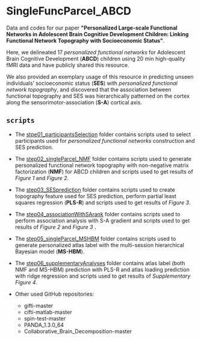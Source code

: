 # SingleFuncParcel_ABCD
Data and codes for our paper **"Personalized Large-scale Functional Networks in Adolescent Brain Cognitive Development Children: Linking Functional Network Topography with Socioeconomic Status"**.

Here, we delineated 17 *personalized functional networks* for Adolescent Brain Cognitive Development (**ABCD**) children using 20 min high-quality fMRI data and have publicly shared this resource. 

We also provided an exemplary usage of this resource in predicting unseen individuals’ socioeconomic status (**SES**) with *personalized functional network topography*, and discovered that the association between functional topography and SES was hierarchically patterned on the cortex along the sensorimotor-association (**S-A**) cortical axis.  

## `scripts`
- The [stpe01_participantsSelection](stpe01_participantsSelection/) folder contains scripts used to select participants used for  *personalized functional networks* construction and SES prediction.

- The [step02_singleParcel_NMF](step02_singleParcel_NMF/) folder contains scripts used to generate personalized functional network topography with non-negative matrix factorization (**NMF**) for ABCD children and scripts used to get results of *Figure 1* and *Figure 2*.

- The [step03_SESprediction](step03_SESprediction/) folder contains scripts used to create topography feature used for SES prediction, perform partial least squares regression (**PLS-R**) and scripts used to get results of *Figure 3*.

- The [step04_associationWithSArank](step04_associationWithSArank) folder contains scripts used to perform association analysis with S-A gradient and scripts used to get results of *Figure 2* and *Figure 3* .

- The [step05_singleParcel_MSHBM](step05_singleParcel_MSHBM) folder contains scripts used to generate personalized atlas label with the multi-session hierarchical Bayesian model (**MS-HBM**).

- The [step06_supplementaryAnalyses](step06_supplementaryAnalyses) folder contains atlas label (both NMF and MS-HBM) prediction with PLS-R and atlas loading prediction with ridge regression and scripts used to get results of *Supplementary Figure 4*.

- Other used GitHub repositories:

  - gifti-master
  - cifti-matlab-master
  - spin-test-master
  - PANDA_1.3.0_64
  - Collaborative_Brain_Decomposition-master

  

